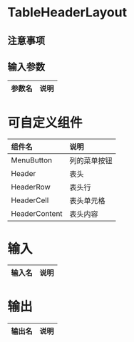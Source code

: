 # TableHeaderLayout

## 注意事项

## 输入参数
| 参数名 | 说明 |
| :----- | :--- |

# 可自定义组件
| 组件名        | 说明         |
| :------------ | :----------- |
| MenuButton    | 列的菜单按钮 |
| Header        | 表头         |
| HeaderRow     | 表头行       |
| HeaderCell    | 表头单元格   |
| HeaderContent | 表头内容     |

# 输入
| 输入名 | 说明 |
| :----- | :--- |

# 输出
| 输出名 | 说明 |
| :----- | :--- |
